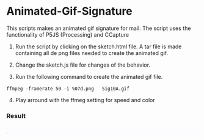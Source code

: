 # Animated-Gif-Signature



This scripts makes an animated gif signature for mail. The script uses the functionality of P5JS (Processing) and CCapture

1. Run the script by clicking on the sketch.html file. A tar file is made containing all de png files needed to create the animated gif.

2. Change the sketch.js file for changes of the behavior.

3.  Run the following command to create the animated gif file.
```
ffmpeg -framerate 50 -i %07d.png   Sig10A.gif
```
4. Play arround with the ffmeg setting for speed and color


### Result
![Demo Signature 10A](images/Sig10A.gif)